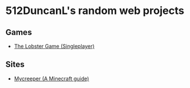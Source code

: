 # 512DuncanL's random web projects

## Games
- [The Lobster Game (Singleplayer)](https://512duncanl.github.io/lobster.html)
## Sites
- [Mycreeper (A Minecraft guide)](https://mycreeper.site)
